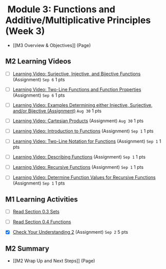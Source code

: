 #  Module 3: Functions and Additive/Multiplicative Principles (Week 3)

- [[M3 Overview & Objectives]] (Page)

## M2 Learning Videos

- [ ] [Learning Video: Surjective, Injective, and Bijective Functions](https://csusb.instructure.com/courses/15759/modules/items/1121775 "Learning Video: Surjective, Injective, and Bijective Functions") (Assignment) `Sep 6` 1 pts

- [ ] [Learning Video: Two-Line Functions and Function Properties](https://csusb.instructure.com/courses/15759/modules/items/1121810 "Learning Video: Two-Line Functions and Function Properties") (Assignment) `Sep 6` 1 pts

- [ ] [Learning Video: Examples Determining either Injective, Surjective, and/or Bijective (Assignment)](https://csusb.instructure.com/courses/15759/modules/items/1123680) `Aug 30` 1 pts

- [ ] [Learning Video: Cartesian Products](https://csusb.instructure.com/courses/15759/modules/items/1037418) (Assignment) `Aug 30` 1 pts

- [ ] [Learning Video: Introduction to Functions](https://csusb.instructure.com/courses/15759/modules/items/1108681) (Assignment) `Sep 1` 1 pts

- [ ] [Learning Video: Two-Line Notation for Functions](https://csusb.instructure.com/courses/15759/modules/items/1108682) (Assignment) `Sep 1` 1 pts

- [ ] [Learning Video: Describing Functions](https://csusb.instructure.com/courses/15759/modules/items/1108678) (Assignment) `Sep 1` 1 pts

- [ ] [Learning Video: Recursive Functions](https://csusb.instructure.com/courses/15759/modules/items/1108680) (Assignment) `Sep 1` 1 pts

- [ ] [Learning Video: Determine Function Values for Recursive Functions](https://csusb.instructure.com/courses/15759/modules/items/1108679) (Assignment) `Sep 1` 1 pts


## M1 Learning Activities

- [ ] [Read Section 0.3 Sets](https://csusb.instructure.com/courses/15759/modules/items/1037420)

- [ ] [Read Section 0.4 Functions](https://csusb.instructure.com/courses/15759/modules/items/1037433)

- [x] [Check Your Understanding 2](https://csusb.instructure.com/courses/15759/modules/items/1108691) (Assignment) `Sep 2` 5 pts

## M2 Summary

- [[M2 Wrap Up and Next Steps]] (Page)